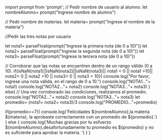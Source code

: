 import prompt from 'prompt';
// Pedir nombre de usuario al alumno. 
let nombreAlumno= prompt("Ingrese nombre de alumno")

// Pedir nombre de materias. 
let materia= prompt("Ingrese el nombre de la materia")

//Pedir las tres notas por usuario 

let nota1= parseFloat(prompt("Ingrese la primera nota (de 0 a 10)"))
let nota2= parseFloat(prompt("Ingrese la segunda nota (de 0 a 10)"))
let nota3= parseFloat(prompt("Ingrese la tercera nota (de 0 a 10)"))

// Corroborar que las notas se encuentren dentro de un rango válido (0 a 10). 
if(isNaN(nota1)||isNaN(nota2)||isNaN(nota3)|| nota1 < 0 || nota1 >10|| nota2< 0 || nota2 >10 || nota3<  0 || nota3 > 10){
     console.log("Por favor, ingrese una nota válida, en el rango de 0 a 10.")
     console.log("NOTA1..."+ nota1)
     console.log("NOTA2..."+ nota2)
     console.log("NOTA3..."+ nota3)
}  else{ // Una vez corroborado las condiciones, realizamos el promedio.
 console.log("NOTA2..."+ nota2)
 console.log("NOTA3..."+ nota3)
 let promedio= (nota1+ nota2+ nota3)/3
 console.log("PROMEDIO..."+promedio)

 if(promedio>=7){
     console.log('Felicidades ${nombreAlumno},la materia ${materia}, la aprobaste correctamente con un promedio de ${promedio}.')
     }
      else {
      console.log('Muchas gracias por tu esfuerzo  ${nombreAlumno},desafortunadamente tu promedio es ${promedio} y no es suficiente para aprobar la materia. ')
     }
}

